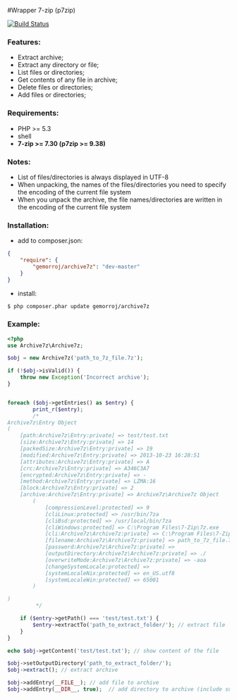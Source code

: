 #Wrapper 7-zip (p7zip)

[![Build Status](https://secure.travis-ci.org/Gemorroj/Archive7z.png?branch=master)](https://travis-ci.org/Gemorroj/Archive7z)


### Features:

- Extract archive;
- Extract any directory or file;
- List files or directories;
- Get contents of any file in archive;
- Delete files or directories;
- Add files or directories;


### Requirements:

- PHP >= 5.3
- shell
- **7-zip >= 7.30 (p7zip >= 9.38)**


### Notes:

 - List of files/directories is always displayed in UTF-8
 - When unpacking, the names of the files/directories you need to specify the encoding of the current file system
 - When you unpack the archive, the file names/directories are written in the encoding of the current file system


### Installation:

- add to composer.json:

```json
{
    "require": {
        "gemorroj/archive7z": "dev-master"
    }
}
```
- install:

```bash
$ php composer.phar update gemorroj/archive7z
```


### Example:

```php
<?php
use Archive7z\Archive7z;

$obj = new Archive7z('path_to_7z_file.7z');

if (!$obj->isValid()) {
    throw new Exception('Incorrect archive');
}


foreach ($obj->getEntries() as $entry) {
        print_r($entry);
        /*
Archive7z\Entry Object
(
    [path:Archive7z\Entry:private] => test/test.txt
    [size:Archive7z\Entry:private] => 14
    [packedSize:Archive7z\Entry:private] => 19
    [modified:Archive7z\Entry:private] => 2013-10-23 16:28:51
    [attributes:Archive7z\Entry:private] => A
    [crc:Archive7z\Entry:private] => A346C3A7
    [encrypted:Archive7z\Entry:private] => -
    [method:Archive7z\Entry:private] => LZMA:16
    [block:Archive7z\Entry:private] => 2
    [archive:Archive7z\Entry:private] => Archive7z\Archive7z Object
        (
            [compressionLevel:protected] => 9
            [cliLinux:protected] => /usr/bin/7za
            [cliBsd:protected] => /usr/local/bin/7za
            [cliWindows:protected] => C:\Program Files\7-Zip\7z.exe
            [cli:Archive7z\Archive7z:private] => C:\Program Files\7-Zip\7z.exe
            [filename:Archive7z\Archive7z:private] => path_to_7z_file.7z
            [password:Archive7z\Archive7z:private] => 
            [outputDirectory:Archive7z\Archive7z:private] => ./
            [overwriteMode:Archive7z\Archive7z:private] => -aoa
            [changeSystemLocale:protected] => 
            [systemLocaleNix:protected] => en_US.utf8
            [systemLocaleWin:protected] => 65001
        )

)
         */

    if ($entry->getPath() === 'test/test.txt') {
        $entry->extractTo('path_to_extract_folder/'); // extract file
    }
}

echo $obj->getContent('test/test.txt'); // show content of the file

$obj->setOutputDirectory('path_to_extract_folder/');
$obj->extract(); // extract archive

$obj->addEntry(__FILE__); // add file to archive
$obj->addEntry(__DIR__, true);  // add directory to archive (include subfolders)
```
